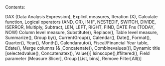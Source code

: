 Contents:

DAX (Data Analysis Expression),
Explicit measures,
Iteration (X),
Calculate function,
Logical operators (AND, OR), IN
IF, NESTEDIF, SWITCH, DIVIDE, ISERROR, Multiply, Subtract, LEN, LEFT, RIGHT, FIND, DATE Fns (TODAY, NOW)
Column level measure,
Substitute(),
Replace(),
Table level measure,
Summarize(),
Group by(),
CurrentGroup(),
Calendar(),
Date(),
Format(),
Quarter(),
Year(),
Month(),
Calendarauto(),
Fiscal/Financial Year table,
Edate(),
Merge columns [& ,Concatenate(), Combinevalues()],
Dynamic title [selectedvalue(), Concatenatex(), Value()]
Isinscope(),Iffiltered(),
Field parameter [Measure Slicer],
Group [List, bins],
Remove Filter[All()]
